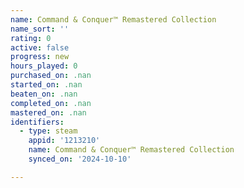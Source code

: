 ```yaml
---
name: Command & Conquer™ Remastered Collection
name_sort: ''
rating: 0
active: false
progress: new
hours_played: 0
purchased_on: .nan
started_on: .nan
beaten_on: .nan
completed_on: .nan
mastered_on: .nan
identifiers:
  - type: steam
    appid: '1213210'
    name: Command & Conquer™ Remastered Collection
    synced_on: '2024-10-10'

---
```


